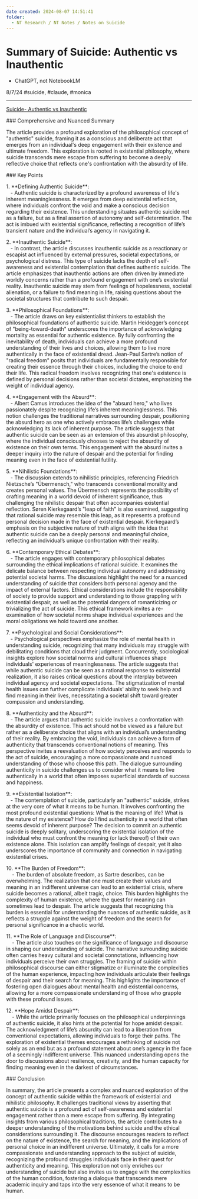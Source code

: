```yaml
---
date created: 2024-08-07 14:51:41
folder:
  - NT Research / NT Notes / Notes on Suicide
---
```


# Summary of Suicide: Authentic vs Inauthentic

- ChatGPT, not NotebookLM

8/7/24 #suicide, #claude, #monica

* * *

  

[Suicide- Authentic vs Inauthentic](Suicide-%20Authentic%20vs%20Inauthentic.md)

\### Comprehensive and Nuanced Summary  
  
The article provides a profound exploration of the philosophical concept of "authentic" suicide, framing it as a conscious and deliberate act that emerges from an individual's deep engagement with their existence and ultimate freedom. This exploration is rooted in existential philosophy, where suicide transcends mere escape from suffering to become a deeply reflective choice that reflects one's confrontation with the absurdity of life.  
  
\### Key Points  
  
1\. \*\*Defining Authentic Suicide\*\*:  
   - Authentic suicide is characterized by a profound awareness of life's inherent meaninglessness. It emerges from deep existential reflection, where individuals confront the void and make a conscious decision regarding their existence. This understanding situates authentic suicide not as a failure, but as a final assertion of autonomy and self-determination. The act is imbued with existential significance, reflecting a recognition of life’s transient nature and the individual’s agency in navigating it.  
  
2\. \*\*Inauthentic Suicide\*\*:  
   - In contrast, the article discusses inauthentic suicide as a reactionary or escapist act influenced by external pressures, societal expectations, or psychological distress. This type of suicide lacks the depth of self-awareness and existential contemplation that defines authentic suicide. The article emphasizes that inauthentic actions are often driven by immediate worldly concerns rather than a profound engagement with one’s existential reality. Inauthentic suicide may stem from feelings of hopelessness, societal alienation, or a failure to find meaning in life, raising questions about the societal structures that contribute to such despair.  
  
3\. \*\*Philosophical Foundations\*\*:  
   - The article draws on key existentialist thinkers to establish the philosophical foundations of authentic suicide. Martin Heidegger’s concept of "being-toward-death" underscores the importance of acknowledging mortality as essential for authentic existence. By fully confronting the inevitability of death, individuals can achieve a more profound understanding of their lives and choices, allowing them to live more authentically in the face of existential dread. Jean-Paul Sartre’s notion of "radical freedom" posits that individuals are fundamentally responsible for creating their essence through their choices, including the choice to end their life. This radical freedom involves recognizing that one's existence is defined by personal decisions rather than societal dictates, emphasizing the weight of individual agency.  
  
4\. \*\*Engagement with the Absurd\*\*:  
   - Albert Camus introduces the idea of the "absurd hero," who lives passionately despite recognizing life’s inherent meaninglessness. This notion challenges the traditional narratives surrounding despair, positioning the absurd hero as one who actively embraces life’s challenges while acknowledging its lack of inherent purpose. The article suggests that authentic suicide can be seen as an extension of this absurdist philosophy, where the individual consciously chooses to reject the absurdity of existence on their own terms. This engagement with the absurd invites a deeper inquiry into the nature of despair and the potential for finding meaning even in the face of existential futility.  
  
5\. \*\*Nihilistic Foundations\*\*:  
   - The discussion extends to nihilistic principles, referencing Friedrich Nietzsche’s "Übermensch," who transcends conventional morality and creates personal values. The Übermensch represents the possibility of crafting meaning in a world devoid of inherent significance, thus challenging the nihilistic despair that often accompanies existential reflection. Søren Kierkegaard’s "leap of faith" is also examined, suggesting that rational suicide may resemble this leap, as it represents a profound personal decision made in the face of existential despair. Kierkegaard’s emphasis on the subjective nature of truth aligns with the idea that authentic suicide can be a deeply personal and meaningful choice, reflecting an individual’s unique confrontation with their reality.  
  
6\. \*\*Contemporary Ethical Debates\*\*:  
   - The article engages with contemporary philosophical debates surrounding the ethical implications of rational suicide. It examines the delicate balance between respecting individual autonomy and addressing potential societal harms. The discussions highlight the need for a nuanced understanding of suicide that considers both personal agency and the impact of external factors. Ethical considerations include the responsibility of society to provide support and understanding to those grappling with existential despair, as well as the potential dangers of romanticizing or trivializing the act of suicide. This ethical framework invites a re-examination of how societal norms shape individual experiences and the moral obligations we hold toward one another.  
  
7\. \*\*Psychological and Social Considerations\*\*:  
   - Psychological perspectives emphasize the role of mental health in understanding suicide, recognizing that many individuals may struggle with debilitating conditions that cloud their judgment. Concurrently, sociological insights explore how societal norms and cultural influences shape individuals' experiences of meaninglessness. The article suggests that while authentic suicide can be seen as a rational response to existential realization, it also raises critical questions about the interplay between individual agency and societal expectations. The stigmatization of mental health issues can further complicate individuals' ability to seek help and find meaning in their lives, necessitating a societal shift toward greater compassion and understanding.  
  
8\. \*\*Authenticity and the Absurd\*\*:  
   - The article argues that authentic suicide involves a confrontation with the absurdity of existence. This act should not be viewed as a failure but rather as a deliberate choice that aligns with an individual’s understanding of their reality. By embracing the void, individuals can achieve a form of authenticity that transcends conventional notions of meaning. This perspective invites a reevaluation of how society perceives and responds to the act of suicide, encouraging a more compassionate and nuanced understanding of those who choose this path. The dialogue surrounding authenticity in suicide challenges us to consider what it means to live authentically in a world that often imposes superficial standards of success and happiness.  
  
9\. \*\*Existential Isolation\*\*:  
   - The contemplation of suicide, particularly an "authentic" suicide, strikes at the very core of what it means to be human. It involves confronting the most profound existential questions: What is the meaning of life? What is the nature of my existence? How do I find authenticity in a world that often seems devoid of inherent purpose? The decision to commit an authentic suicide is deeply solitary, underscoring the existential isolation of the individual who must confront the meaning (or lack thereof) of their own existence alone. This isolation can amplify feelings of despair, yet it also underscores the importance of community and connection in navigating existential crises.  
  
10\. \*\*The Burden of Freedom\*\*:  
    - The burden of absolute freedom, as Sartre describes, can be overwhelming. The realization that one must create their values and meaning in an indifferent universe can lead to an existential crisis, where suicide becomes a rational, albeit tragic, choice. This burden highlights the complexity of human existence, where the quest for meaning can sometimes lead to despair. The article suggests that recognizing this burden is essential for understanding the nuances of authentic suicide, as it reflects a struggle against the weight of freedom and the search for personal significance in a chaotic world.  
  
11\. \*\*The Role of Language and Discourse\*\*:  
    - The article also touches on the significance of language and discourse in shaping our understanding of suicide. The narrative surrounding suicide often carries heavy cultural and societal connotations, influencing how individuals perceive their own struggles. The framing of suicide within philosophical discourse can either stigmatize or illuminate the complexities of the human experience, impacting how individuals articulate their feelings of despair and their search for meaning. This highlights the importance of fostering open dialogues about mental health and existential concerns, allowing for a more compassionate understanding of those who grapple with these profound issues.  
  
12\. \*\*Hope Amidst Despair\*\*:  
    - While the article primarily focuses on the philosophical underpinnings of authentic suicide, it also hints at the potential for hope amidst despair. The acknowledgment of life’s absurdity can lead to a liberation from conventional expectations, allowing individuals to forge their paths. The exploration of existential themes encourages a rethinking of suicide not solely as an end but as a profound statement about one’s agency in the face of a seemingly indifferent universe. This nuanced understanding opens the door to discussions about resilience, creativity, and the human capacity for finding meaning even in the darkest of circumstances.  
  
\### Conclusion  
  
In summary, the article presents a complex and nuanced exploration of the concept of authentic suicide within the framework of existential and nihilistic philosophy. It challenges traditional views by asserting that authentic suicide is a profound act of self-awareness and existential engagement rather than a mere escape from suffering. By integrating insights from various philosophical traditions, the article contributes to a deeper understanding of the motivations behind suicide and the ethical considerations surrounding it. The discourse encourages readers to reflect on the nature of existence, the search for meaning, and the implications of personal choice in an indifferent universe. Ultimately, it calls for a more compassionate and understanding approach to the subject of suicide, recognizing the profound struggles individuals face in their quest for authenticity and meaning. This exploration not only enriches our understanding of suicide but also invites us to engage with the complexities of the human condition, fostering a dialogue that transcends mere academic inquiry and taps into the very essence of what it means to be human.